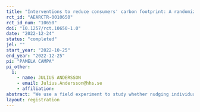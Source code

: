 ```yaml
---
title: "Interventions to reduce consumers' carbon footprint: A randomized evaluation"
rct_id: "AEARCTR-0010650"
rct_id_num: "10650"
doi: "10.1257/rct.10650-1.0"
date: "2022-12-24"
status: "completed"
jel: ""
start_year: "2022-10-25"
end_year: "2022-12-25"
pi: "PAMELA CAMPA"
pi_other:
  1:
    - name: JULIUS ANDERSSON
    - email: Julius.Andersson@hhs.se
    - affiliation: 
abstract: "We use a field experiment to study whether nudging individuals with information about the carbon footprint of their transport choices leads to behavioural changes. A random sample of bank-card owners who typically use private transport (e.g. cars) receives, over a period of two months, regular feedback on the carbon footprint of their transport choices, based on the observed card transactions. Another sample randomly chosen is additionally exposed to customized notifications that praise the use of public transport or propose sustainable alternatives to the use of private transport. We compare post-treatment transport-related expenditures between the two treatment groups and a control group that typically uses private transport but is not targeted with the intervention. Apps and services offering carbon calculators and carbon footprint feedback are proliferating, yet little is known about how effective they are at inducing behavioural changes and thus ultimately at helping address the climate crisis."
layout: registration
---
```


